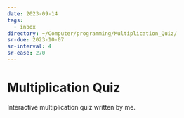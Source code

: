 ```yaml
---
date: 2023-09-14
tags:
  - inbox
directory: ~/Computer/programming/Multiplication_Quiz/
sr-due: 2023-10-07
sr-interval: 4
sr-ease: 270
---
```


# Multiplication Quiz

Interactive multiplication quiz written by me.


